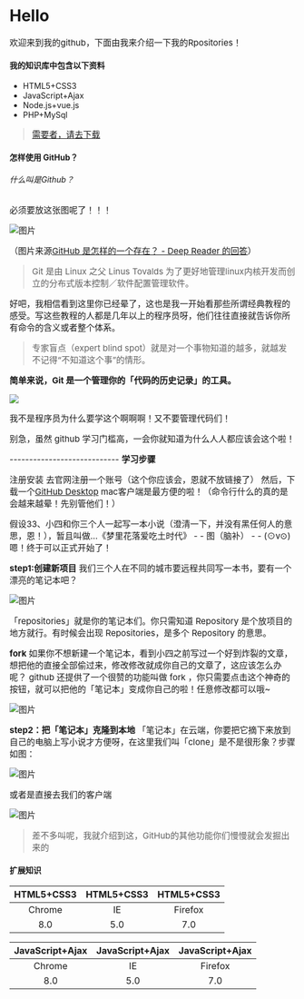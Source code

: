 # Hello

欢迎来到我的github，下面由我来介绍一下我的Rpositories！

#### 我的知识库中包含以下资料

* HTML5+CSS3
* JavaScript+Ajax
* Node.js+vue.js
* PHP+MySql

> [需要者，请去下载](http://www.w3school.com.cn/)

#### 怎样使用 GitHub？

###### 什么叫是Github？

必须要放这张图呢了！！！

![图片](https://pic2.zhimg.com/50/7c9d3403bf922b1663f56975869c829b_hd.jpg "是不是看着很迷茫")

（图片来源<u>[GitHub 是怎样的一个存在？ - Deep Reader 的回答](https://www.zhihu.com/question/28976652/answer/42804737)</u>）

> Git 是由 Linux 之父 Linus Tovalds 为了更好地管理linux内核开发而创立的分布式版本控制／软件配置管理软件。

好吧，我相信看到这里你已经晕了，这也是我一开始看那些所谓经典教程的感受。写这些教程的人都是几年以上的程序员呀，他们往往直接就告诉你所有命令的含义或者整个体系。

> 专家盲点（expert blind spot）就是对一个事物知道的越多，就越发不记得“不知道这个事”的情形。

<b>简单来说，Git 是一个管理你的「代码的历史记录」的工具。</b>

<img src="https://pic2.zhimg.com/50/c5325f74486d910a4068e54a152d32ac_hd.jpg" style="display:block;margin:0 auto;" />


我不是程序员为什么要学这个啊啊啊！又不要管理代码们！

别急，虽然 github 学习门槛高，一会你就知道为什么人人都应该会这个啦！

<span>----------------------------</span>
<b>学习步骤</b>

注册安装
去官网注册一个账号（这个你应该会，恩就不放链接了）
然后，下载一个[GitHub Desktop](https://link.zhihu.com/?target=https%3A//desktop.github.com/) mac客户端是最方便的啦！（命令行什么的真的是会越来越晕！先别管他们！）

假设33、小四和你三个人一起写一本小说（澄清一下，并没有黑任何人的意思，恩！），暂且叫做...《梦里花落爱吃土时代》
<span>- -</span>
图（脑补）
<span>- -</span>
(⊙v⊙)嗯！终于可以正式开始了！

<b>step1:创建新项目</b>
我们三个人在不同的城市要远程共同写一本书，要有一个漂亮的笔记本吧？

![图片](https://pic2.zhimg.com/50/fa17ad7322545d236198a206063f378e_hd.jpg)

「repositories」就是你的笔记本们。你只需知道 Repository 是个放项目的地方就行。有时候会出现 Repositories，是多个 Repository 的意思。

<span>**fork**</span>
如果你不想新建一个笔记本，看到小四之前写过一个好到炸裂的文章，想把他的直接全部偷过来，修改修改就成你自己的文章了，这应该怎么办呢？
github 还提供了一个很赞的功能叫做 fork ，你只需要点击这个神奇的按钮，就可以把他的「笔记本」变成你自己的啦！任意修改都可以哦~

![图片](https://pic1.zhimg.com/50/ed6d6fdc68fb300709095e8fa829997b_hd.jpg)
<br>

<b>step2：把「笔记本」克隆到本地</b>
「笔记本」在云端，你要把它摘下来放到自己的电脑上写小说才方便呀，在这里我们叫「clone」是不是很形象？步骤如图：

![图片](https://pic3.zhimg.com/50/345025e3b5d537f52570674099110af3_hd.jpg)

或者是直接去我们的客户端

![图片](https://pic3.zhimg.com/50/c310968fe62435088824d9de6dbb8be6_hd.jpg)

> 差不多叫呢，我就介绍到这，GitHub的其他功能你们慢慢就会发掘出来的

#### 扩展知识
|HTML5+CSS3|HTML5+CSS3|HTML5+CSS3|
|:---:|:---:|:---:|
|Chrome|IE|Firefox|Safari|
|8.0|5.0|7.0|8.0|

|JavaScript+Ajax|JavaScript+Ajax|JavaScript+Ajax|
|:---:|:---:|:---:|
|Chrome|IE|Firefox|Safari|
|8.0|5.0|7.0|8.0|

<style>
	p{
		font-size:15px;
	}
</style>


